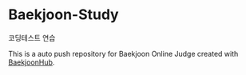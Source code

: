 # Baekjoon-Study
코딩테스트 연습


This is a auto push repository for Baekjoon Online Judge created with [BaekjoonHub](https://github.com/BaekjoonHub/BaekjoonHub).
